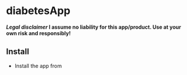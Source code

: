 # diabetesApp
__*Legal disclaimer* I assume no liability for this app/product. Use at your own risk and responsibly!__

## Install
- Install the app from 